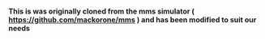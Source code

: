 #### This is was originally cloned from the mms simulator ( https://github.com/mackorone/mms ) and has been modified to suit our needs
